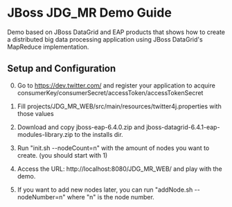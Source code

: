 JBoss JDG_MR Demo Guide
============================================================
Demo based on JBoss DataGrid and EAP products that shows how to create a distributed big data processing application using JBoss DataGrid's MapReduce implementation.

Setup and Configuration
-----------------------

0) Go to https://dev.twitter.com/ and register your application to acquire consumerKey/consumerSecret/accessToken/accessTokenSecret

1) Fill projects/JDG_MR_WEB/src/main/resources/twitter4j.properties with those values

2) Download and copy jboss-eap-6.4.0.zip and jboss-datagrid-6.4.1-eap-modules-library.zip to the installs dir.

3) Run "init.sh --nodeCount=n" with the amount of nodes you want to create. (you should start with 1)

4) Access the URL: http://localhost:8080/JDG_MR_WEB/ and play with the demo.

5) If you want to add new nodes later, you can run "addNode.sh --nodeNumber=n" where "n" is the node number.


